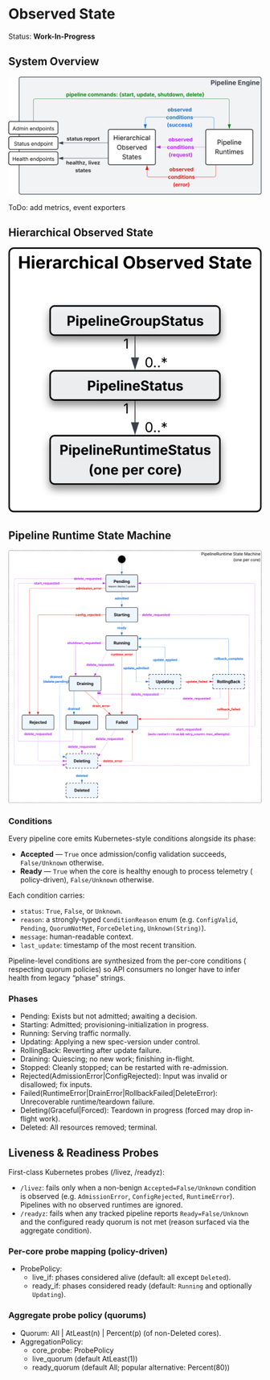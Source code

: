 # Observed State

Status: **Work-In-Progress**

## System Overview

![Engine Observability](assets/engine-observability.svg)

ToDo: add metrics, event exporters

## Hierarchical Observed State

![Observed State](assets/hierarchical-obv-state.svg)

## Pipeline Runtime State Machine

![Pipeline Runtime State Machine](assets/pipeline-runtime-state-machine.svg)

### Conditions

Every pipeline core emits Kubernetes-style conditions alongside its phase:

- **Accepted** — `True` once admission/config validation succeeds,
  `False/Unknown` otherwise.
- **Ready** — `True` when the core is healthy enough to process telemetry (
  policy-driven), `False/Unknown` otherwise.

Each condition carries:

- `status`: `True`, `False`, or `Unknown`.
- `reason`: a strongly-typed `ConditionReason` enum (e.g. `ConfigValid`,
  `Pending`, `QuorumNotMet`, `ForceDeleting`, `Unknown(String)`).
- `message`: human-readable context.
- `last_update`: timestamp of the most recent transition.

Pipeline-level conditions are synthesized from the per-core conditions (
respecting quorum policies) so API consumers no longer have to infer health from
legacy “phase” strings.

### Phases

- Pending: Exists but not admitted; awaiting a decision.
- Starting: Admitted; provisioning-initialization in progress.
- Running: Serving traffic normally.
- Updating: Applying a new spec-version under control.
- RollingBack: Reverting after update failure.
- Draining: Quiescing; no new work; finishing in-flight.
- Stopped: Cleanly stopped; can be restarted with re-admission.
- Rejected(AdmissionError|ConfigRejected): Input was invalid or disallowed; fix
  inputs.
- Failed(RuntimeError|DrainError|RollbackFailed|DeleteError): Unrecoverable
  runtime/teardown failure.
- Deleting(Graceful|Forced): Teardown in progress (forced may drop in-flight
  work).
- Deleted: All resources removed; terminal.

## Liveness & Readiness Probes

First-class Kubernetes probes (/livez, /readyz):

- `/livez`: fails only when a non-benign `Accepted=False/Unknown` condition is
  observed (e.g. `AdmissionError`, `ConfigRejected`, `RuntimeError`). Pipelines
  with no observed runtimes are ignored.
- `/readyz`: fails when any tracked pipeline reports `Ready=False/Unknown` and
  the configured ready quorum is not met (reason surfaced via the aggregate
  condition).

### Per-core probe mapping (policy-driven)

- ProbePolicy:
    - live_if: phases considered alive (default: all except `Deleted`).
    - ready_if: phases considered ready (default: `Running` and optionally
      `Updating`).

### Aggregate probe policy (quorums)

- Quorum: All | AtLeast(n) | Percent(p) (of non-Deleted cores).
- AggregationPolicy:
    - core_probe: ProbePolicy
    - live_quorum (default AtLeast(1))
    - ready_quorum (default All; popular alternative: Percent(80))

